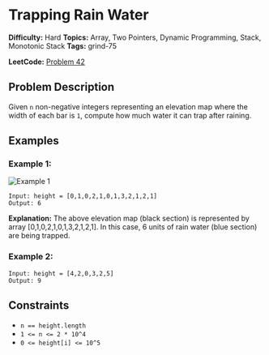 # Trapping Rain Water

**Difficulty:** Hard
**Topics:** Array, Two Pointers, Dynamic Programming, Stack, Monotonic Stack
**Tags:** grind-75

**LeetCode:** [Problem 42](https://leetcode.com/problems/trapping-rain-water/description/)

## Problem Description

Given `n` non-negative integers representing an elevation map where the width of each bar is `1`, compute how much water it can trap after raining.

## Examples

### Example 1:

![Example 1](https://assets.leetcode.com/uploads/2018/10/22/rainwatertrap.png)

```
Input: height = [0,1,0,2,1,0,1,3,2,1,2,1]
Output: 6
```

**Explanation:** The above elevation map (black section) is represented by array [0,1,0,2,1,0,1,3,2,1,2,1]. In this case, 6 units of rain water (blue section) are being trapped.

### Example 2:

```
Input: height = [4,2,0,3,2,5]
Output: 9
```

## Constraints

- `n == height.length`
- `1 <= n <= 2 * 10^4`
- `0 <= height[i] <= 10^5`
